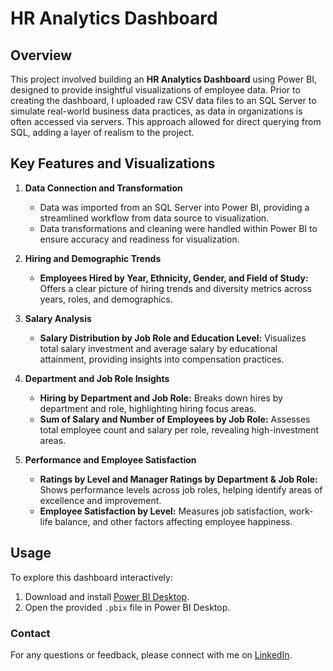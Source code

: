 
# HR Analytics Dashboard

## Overview
This project involved building an **HR Analytics Dashboard** using Power BI, designed to provide insightful visualizations of employee data. Prior to creating the dashboard, I uploaded raw CSV data files to an SQL Server to simulate real-world business data practices, as data in organizations is often accessed via servers. This approach allowed for direct querying from SQL, adding a layer of realism to the project.

## Key Features and Visualizations

1. **Data Connection and Transformation**
   - Data was imported from an SQL Server into Power BI, providing a streamlined workflow from data source to visualization.
   - Data transformations and cleaning were handled within Power BI to ensure accuracy and readiness for visualization.

2. **Hiring and Demographic Trends**
   - **Employees Hired by Year, Ethnicity, Gender, and Field of Study:** Offers a clear picture of hiring trends and diversity metrics across years, roles, and demographics.

3. **Salary Analysis**
   - **Salary Distribution by Job Role and Education Level:** Visualizes total salary investment and average salary by educational attainment, providing insights into compensation practices.

4. **Department and Job Role Insights**
   - **Hiring by Department and Job Role:** Breaks down hires by department and role, highlighting hiring focus areas.
   - **Sum of Salary and Number of Employees by Job Role:** Assesses total employee count and salary per role, revealing high-investment areas.

5. **Performance and Employee Satisfaction**
   - **Ratings by Level and Manager Ratings by Department & Job Role:** Shows performance levels across job roles, helping identify areas of excellence and improvement.
   - **Employee Satisfaction by Level:** Measures job satisfaction, work-life balance, and other factors affecting employee happiness.

## Usage
To explore this dashboard interactively:
1. Download and install [Power BI Desktop](https://powerbi.microsoft.com/desktop/).
2. Open the provided `.pbix` file in Power BI Desktop.

### Contact
For any questions or feedback, please connect with me on [LinkedIn](https://www.linkedin.com/in/jayceeuzo/).
